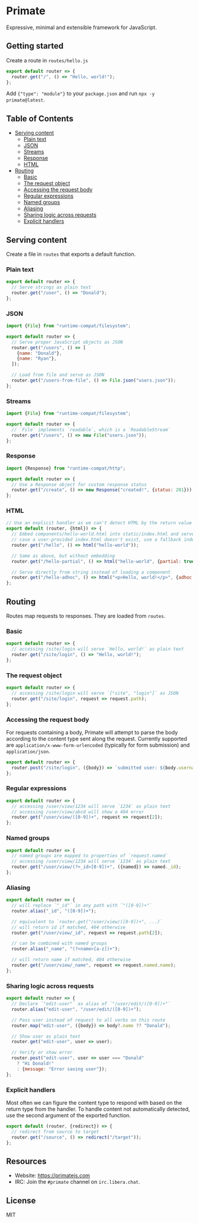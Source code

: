 # Primate 

Expressive, minimal and extensible framework for JavaScript.

## Getting started

Create a route in `routes/hello.js`

```js
export default router => {
  router.get("/", () => "Hello, world!");
};

```

Add `{"type": "module"}` to your `package.json` and run `npx -y primate@latest`.

## Table of Contents

- [Serving content](#serving-content)
  - [Plain text](#plain-text)
  - [JSON](#json)
  - [Streams](#streams)
  - [Response](#response)
  - [HTML](#html)
- [Routing](#routing)
  - [Basic](#basic)
  - [The request object](#the-request-object)
  - [Accessing the request body](#accessing-the-request-body)
  - [Regular expressions](#regular-expressions)
  - [Named groups](#named-groups)
  - [Aliasing](#aliasing)
  - [Sharing logic across requests](#sharing-logic-across-requests)
  - [Explicit handlers](#explicit-handlers)

## Serving content

Create a file in `routes` that exports a default function.

### Plain text

```js
export default router => {
  // Serve strings as plain text
  router.get("/user", () => "Donald");
};

```

### JSON

```js
import {File} from "runtime-compat/filesystem";

export default router => {
  // Serve proper JavaScript objects as JSON
  router.get("/users", () => [
    {name: "Donald"},
    {name: "Ryan"},
  ]);

  // Load from file and serve as JSON
  router.get("/users-from-file", () => File.json("users.json"));
};

```

### Streams

```js
import {File} from "runtime-compat/filesystem";

export default router => {
  // `File` implements `readable`, which is a `ReadableStream`
  router.get("/users", () => new File("users.json"));
};

```

### Response

```js
import {Response} from "runtime-compat/http";

export default router => {
  // Use a Response object for custom response status
  router.get("/create", () => new Response("created!", {status: 201}));
};

```

### HTML

```js
// Use an explicit handler as we can't detect HTML by the return value type
export default (router, {html}) => {
  // Embed components/hello-world.html into static/index.html and serve it. In
  // case a user-provided index.html doesn't exist, use a fallback index.html
  router.get("/hello", () => html("hello-world"));

  // Same as above, but without embedding
  router.get("/hello-partial", () => html("hello-world", {partial: true}));

  // Serve directly from string instead of loading a component
  router.get("/hello-adhoc", () => html("<p>Hello, world!</p>", {adhoc: true}));
};

```

## Routing

Routes map requests to responses. They are loaded from `routes`.

### Basic

```js
export default router => {
  // accessing /site/login will serve `Hello, world!` as plain text
  router.get("/site/login", () => "Hello, world!");
};

```

### The request object

```js
export default router => {
  // accessing /site/login will serve `["site", "login"]` as JSON
  router.get("/site/login", request => request.path);
};

```

### Accessing the request body

For requests containing a body, Primate will attempt to parse the body according
to the content type sent along the request. Currently supported are
`application/x-www-form-urlencoded` (typically for form submission) and
`application/json`.

```js
export default router => {
  router.post("/site/login", ({body}) => `submitted user: ${body.username}`);
};

```

### Regular expressions

```js
export default router => {
  // accessing /user/view/1234 will serve `1234` as plain text
  // accessing /user/view/abcd will show a 404 error
  router.get("/user/view/([0-9])+", request => request[2]);
};

```

### Named groups

```js
export default router => {
  // named groups are mapped to properties of `request.named`
  // accessing /user/view/1234 will serve `1234` as plain text
  router.get("/user/view/(?<_id>[0-9])+", ({named}) => named._id);
};

```

### Aliasing

```js
export default router => {
  // will replace `"_id"` in any path with `"([0-9])+"`
  router.alias("_id", "([0-9])+");

  // equivalent to `router.get("/user/view/([0-9])+", ...)`
  // will return id if matched, 404 otherwise
  router.get("/user/view/_id", request => request.path[2]);

  // can be combined with named groups
  router.alias("_name", "(?<name>[a-z])+");

  // will return name if matched, 404 otherwise
  router.get("/user/view/_name", request => request.named.name);
};

```

### Sharing logic across requests

```js
export default router => {
  // Declare `"edit-user"` as alias of `"/user/edit/([0-9])+"`
  router.alias("edit-user", "/user/edit/([0-9])+");

  // Pass user instead of request to all verbs on this route
  router.map("edit-user", ({body}) => body?.name ?? "Donald");

  // Show user as plain text
  router.get("edit-user", user => user);

  // Verify or show error
  router.post("edit-user", user => user === "Donald"
    ? "Hi Donald!"
    : {message: "Error saving user"});
};

```

### Explicit handlers

Most often we can figure the content type to respond with based on the return
type from the handler. To handle content not automatically detected, use the
second argument of the exported function.

```js
export default (router, {redirect}) => {
  // redirect from source to target
  router.get("/source", () => redirect("/target"));
};

```

## Resources

* Website: https://primatejs.com
* IRC: Join the `#primate` channel on `irc.libera.chat`.

## License

MIT
